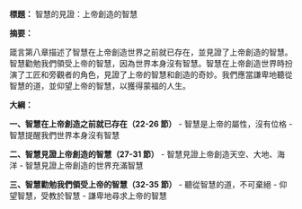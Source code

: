 **標題：** 智慧的見證：上帝創造的智慧

**摘要：**

箴言第八章描述了智慧在上帝創造世界之前就已存在，並見證了上帝創造的智慧。智慧勸勉我們領受上帝的智慧，因為世界本身沒有智慧。智慧在上帝創造世界時扮演了工匠和旁觀者的角色，見證了上帝的智慧和創造的奇妙。我們應當謙卑地聽從智慧的道，並仰望上帝的智慧，以獲得蒙福的人生。

**大綱：**

**一、智慧在上帝創造之前就已存在（22-26 節）**
    - 智慧是上帝的屬性，沒有位格
    - 智慧提醒我們世界本身沒有智慧

**二、智慧見證上帝創造的智慧（27-31 節）**
    - 智慧見證上帝創造天空、大地、海洋
    - 智慧見證上帝創造的世界充滿智慧

**三、智慧勸勉我們領受上帝的智慧（32-35 節）**
    - 聽從智慧的道，不可棄絕
    - 仰望智慧，受教於智慧
    - 謙卑地尋求上帝的智慧